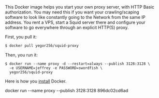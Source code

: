 This Docker image helps you start your own proxy server, with HTTP Basic
authorization. You may need this if you want your crawling/scaping software
to look like constantly going to the Network from the same IP address. You
rent a VPS, start a Squid server there and configure your software to
go everywhere through an explicit HTTP(S) proxy.

First, you pull it:

```bash
$ docker pull yegor256/squid-proxy
```

Then, you run it:

```
$ docker run --name proxy -d --restart=always --publish 3128:3128 \
  -e USERNAME=jeffrey -e PASSWORD=swordfish \
  yegor256/squid-proxy
```

Here is how you [install](https://docs.docker.com/install/) Docker.


docker run --name proxy --publish 3128:3128 896dc02cd6ad
